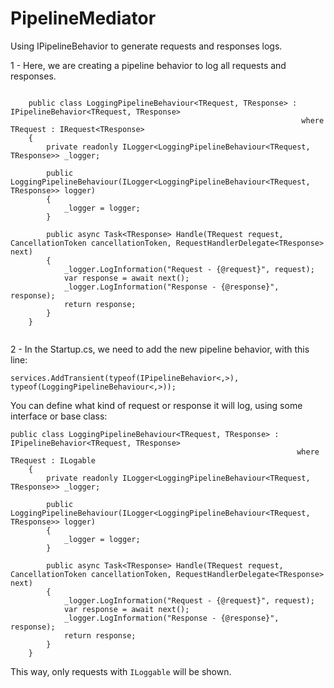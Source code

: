 # PipelineMediator

Using IPipelineBehavior to generate requests and responses logs.


1 - Here, we are creating a pipeline behavior to log all requests and responses. 

```

    public class LoggingPipelineBehaviour<TRequest, TResponse> : IPipelineBehavior<TRequest, TResponse>
                                                                 where TRequest : IRequest<TResponse>
    {
        private readonly ILogger<LoggingPipelineBehaviour<TRequest, TResponse>> _logger;

        public LoggingPipelineBehaviour(ILogger<LoggingPipelineBehaviour<TRequest, TResponse>> logger)
        {
            _logger = logger;
        }

        public async Task<TResponse> Handle(TRequest request, CancellationToken cancellationToken, RequestHandlerDelegate<TResponse> next)
        {
            _logger.LogInformation("Request - {@request}", request);
            var response = await next();
            _logger.LogInformation("Response - {@response}", response);
            return response;
        }
    }
    
 ```

2 - In the Startup.cs, we need to add the new pipeline behavior, with this line: 

```
services.AddTransient(typeof(IPipelineBehavior<,>), typeof(LoggingPipelineBehaviour<,>));
```


You can define what kind of request or response it will log, using some interface or base class:

```
public class LoggingPipelineBehaviour<TRequest, TResponse> : IPipelineBehavior<TRequest, TResponse>
                                                                where TRequest : ILogable
    {
        private readonly ILogger<LoggingPipelineBehaviour<TRequest, TResponse>> _logger;

        public LoggingPipelineBehaviour(ILogger<LoggingPipelineBehaviour<TRequest, TResponse>> logger)
        {
            _logger = logger;
        }

        public async Task<TResponse> Handle(TRequest request, CancellationToken cancellationToken, RequestHandlerDelegate<TResponse> next)
        {
            _logger.LogInformation("Request - {@request}", request);
            var response = await next();
            _logger.LogInformation("Response - {@response}", response);
            return response;
        }
    }
```

This way, only requests with `ILoggable` will be shown.
